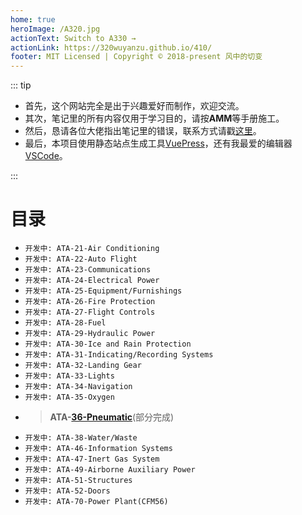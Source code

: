 ```yaml
---
home: true
heroImage: /A320.jpg
actionText: Switch to A330 →
actionLink: https://320wuyanzu.github.io/410/
footer: MIT Licensed | Copyright © 2018-present 风中的切变
---
```


::: tip

- 首先，这个网站完全是出于兴趣爱好而制作，欢迎交流。  
- 其次，笔记里的所有内容仅用于学习目的，请按**AMM**等手册施工。  
- 然后，恳请各位大佬指出笔记里的错误，联系方式请戳[这里](https://320wuyanzu.github.io)。  
- 最后，本项目使用静态站点生成工具[VuePress](https://vuepress.vuejs.org/)，还有我最爱的编辑器[VSCode](https://code.visualstudio.com/)。  

:::

# 目录

- `开发中: ATA-21-Air Conditioning`
- `开发中: ATA-22-Auto Flight`
- `开发中: ATA-23-Communications`
- `开发中: ATA-24-Electrical Power`
- `开发中: ATA-25-Equipment/Furnishings`
- `开发中: ATA-26-Fire Protection`
- `开发中: ATA-27-Flight Controls`
- `开发中: ATA-28-Fuel`
- `开发中: ATA-29-Hydraulic Power`
- `开发中: ATA-30-Ice and Rain Protection`
- `开发中: ATA-31-Indicating/Recording Systems`
- `开发中: ATA-32-Landing Gear`
- `开发中: ATA-33-Lights`
- `开发中: ATA-34-Navigation`
- `开发中: ATA-35-Oxygen`
- > **ATA-**[**36-Pneumatic**](/ATA36/)(部分完成)
- `开发中: ATA-38-Water/Waste`
- `开发中: ATA-46-Information Systems`
- `开发中: ATA-47-Inert Gas System`
- `开发中: ATA-49-Airborne Auxiliary Power`
- `开发中: ATA-51-Structures`
- `开发中: ATA-52-Doors`
- `开发中: ATA-70-Power Plant(CFM56)`